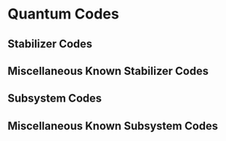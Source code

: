 # Quantum Codes


## Stabilizer Codes

## Miscellaneous Known Stabilizer Codes


## Subsystem Codes



## Miscellaneous Known Subsystem Codes
